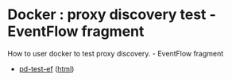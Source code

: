 # Docker : proxy discovery test - EventFlow fragment

How to user docker to test proxy discovery. - EventFlow fragment

* [pd-test-ef](src/site/markdown/index.md) ([html](https://tibcosoftware.github.io/tibco-streaming-samples/10.4.3/docker/pd-test/pd-test-ef/))
